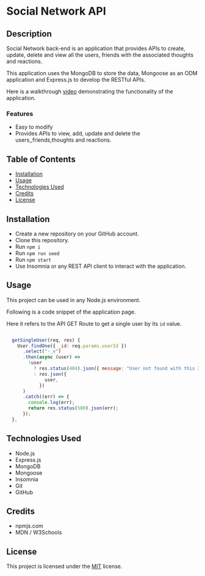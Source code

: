 # Social Network API

## Description

Social Network back-end is an application that provides APIs to create, update, delete and view all the users, friends with the associated thoughts and reactions.

This application uses the MongoDB to store the data, Mongoose as an ODM application and Express.js to develop the RESTful APIs.

Here is a walkthrough [video](https://drive.google.com/file/d/1RkmIKHQXH4rXHWklZTgQ9sOvSwHlN55V/view) demonstrating the functionality of the application.

### Features

- Easy to modify
- Provides APIs to view, add, update and delete the users,,friends,thoughts and reactions.

## Table of Contents

- [Installation](#installation)
- [Usage](#usage)
- [Technologies Used](#technologies-used)
- [Credits](#credits)
- [License](#license)

## Installation

- Create a new repository on your GitHub account.
- Clone this repository.
- Run `npm i`
- Run `npm run seed`
- Run `npm start`
- Use Insomnia or any REST API client to interact with the application.

## Usage

This project can be used in any Node.js environment.

Following is a code snippet of the application page.

Here it refers to the API GET Route to get a single user by its `id` value.

```Node.js

  getSingleUser(req, res) {
    User.findOne({ _id: req.params.userId })
      .select("-_v")
      .then(async (user) =>
        !user
          ? res.status(404).json({ message: "User not found with this ID" })
          : res.json({
              user,
            })
      )
      .catch((err) => {
        console.log(err);
        return res.status(500).json(err);
      });
  },


```

## Technologies Used

- Node.js
- Express.js
- MongoDB
- Mongoose
- Insomnia
- Git
- GitHub

## Credits

- npmjs.com
- MDN / W3Schools

## License

This project is licensed under the [MIT](./LICENSE) license.
